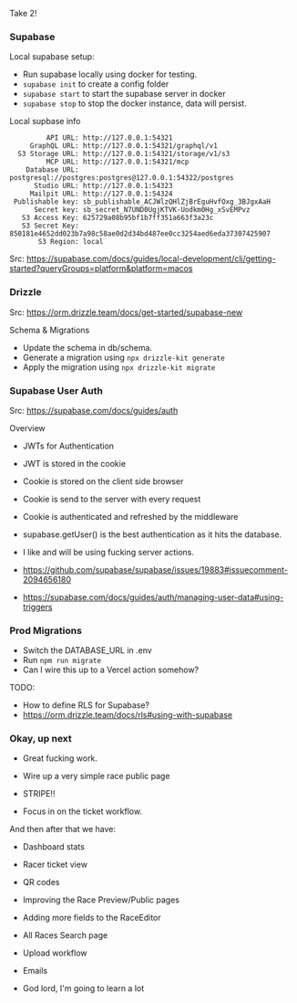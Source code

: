 Take 2!

### Supabase

Local supabase setup:
- Run supabase locally using docker for testing.
- `supabase init` to create a config folder
- `supabase start` to start the supabase server in docker
- `supabase stop` to stop the docker instance, data will persist.

Local supbase info
```
         API URL: http://127.0.0.1:54321
     GraphQL URL: http://127.0.0.1:54321/graphql/v1
  S3 Storage URL: http://127.0.0.1:54321/storage/v1/s3
         MCP URL: http://127.0.0.1:54321/mcp
    Database URL: postgresql://postgres:postgres@127.0.0.1:54322/postgres
      Studio URL: http://127.0.0.1:54323
     Mailpit URL: http://127.0.0.1:54324
 Publishable key: sb_publishable_ACJWlzQHlZjBrEguHvfOxg_3BJgxAaH
      Secret key: sb_secret_N7UND0UgjKTVK-Uodkm0Hg_xSvEMPvz
   S3 Access Key: 625729a08b95bf1b7ff351a663f3a23c
   S3 Secret Key: 850181e4652dd023b7a98c58ae0d2d34bd487ee0cc3254aed6eda37307425907
       S3 Region: local
```

Src: https://supabase.com/docs/guides/local-development/cli/getting-started?queryGroups=platform&platform=macos


### Drizzle

Src: https://orm.drizzle.team/docs/get-started/supabase-new

Schema & Migrations
- Update the schema in db/schema.
- Generate a migration using `npx drizzle-kit generate`
- Apply the migration using `npx drizzle-kit migrate`

### Supabase User Auth

Src: https://supabase.com/docs/guides/auth

Overview
- JWTs for Authentication
- JWT is stored in the cookie
- Cookie is stored on the client side browser
- Cookie is send to the server with every request
- Cookie is authenticated and refreshed by the middleware
- supabase.getUser() is the best authentication as it hits the database.
- I like and will be using fucking server actions.

- https://github.com/supabase/supabase/issues/19883#issuecomment-2094656180
- https://supabase.com/docs/guides/auth/managing-user-data#using-triggers

### Prod Migrations
- Switch the DATABASE_URL in .env
- Run `npm run migrate`
- Can I wire this up to a Vercel action somehow?

TODO:
- How to define RLS for Supabase?
- https://orm.drizzle.team/docs/rls#using-with-supabase

### Okay, up next

- Great fucking work.
- Wire up a very simple race public page

- STRIPE!!
- Focus in on the ticket workflow.

And then after that we have:
- Dashboard stats
- Racer ticket view
- QR codes
- Improving the Race Preview/Public pages
- Adding more fields to the RaceEditor
- All Races Search page
- Upload workflow
- Emails

- God lord, I'm going to learn a lot
